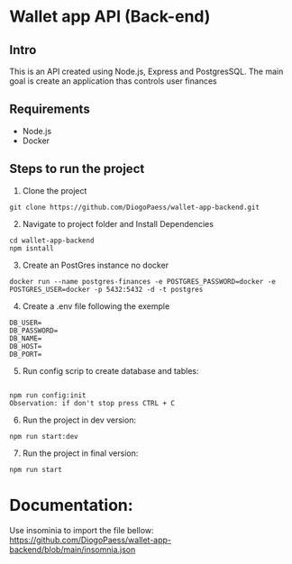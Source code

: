 # Wallet app API (Back-end)

## Intro

This is an API created using Node.js, Express and PostgresSQL.
The main goal is create an application thas controls user finances

## Requirements

- Node.js
- Docker

## Steps to run the project

1. Clone the project

```
git clone https://github.com/DiogoPaess/wallet-app-backend.git
```

2. Navigate to project folder and Install Dependencies

```
cd wallet-app-backend
npm isntall
```

3. Create an PostGres instance no docker

```
docker run --name postgres-finances -e POSTGRES_PASSWORD=docker -e POSTGRES_USER=docker -p 5432:5432 -d -t postgres
```

4. Create a .env file following the exemple

```
DB_USER=
DB_PASSWORD=
DB_NAME=
DB_HOST=
DB_PORT=
```

5. Run config scrip to create database and tables:

```

npm run config:init
Observation: if don't stop press CTRL + C
```

6. Run the project in dev version:

```
npm run start:dev
```

7. Run the project in final version:

```
npm run start
```

# Documentation:

Use insominia to import the file bellow:
https://github.com/DiogoPaess/wallet-app-backend/blob/main/insomnia.json
